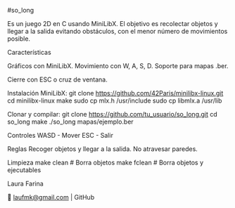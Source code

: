 #so_long

Es un juego 2D en C usando MiniLibX. 
El objetivo es recolectar objetos y llegar a la salida evitando obstáculos, con el menor número de movimientos posible.

Características

Gráficos con MiniLibX.
Movimiento con W, A, S, D.
Soporte para mapas .ber.

Cierre con ESC o cruz de ventana.

Instalación
MiniLibX:
git clone https://github.com/42Paris/minilibx-linux.git
cd minilibx-linux
make
sudo cp mlx.h /usr/include
sudo cp libmlx.a /usr/lib

Clonar y compilar:
git clone https://github.com/tu_usuario/so_long.git
cd so_long
make
./so_long mapas/ejemplo.ber

Controles
WASD - Mover
ESC - Salir

Reglas
Recoger objetos y llegar a la salida.
No atravesar paredes.

Limpieza
make clean   # Borra objetos
make fclean  # Borra objetos y ejecutables

Laura Farina

📧 laufmk@gmail.com | GitHub
